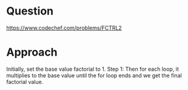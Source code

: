 # Question
https://www.codechef.com/problems/FCTRL2

# Approach
Initially, set the base value factorial to 1.
Step 1:
       Then for each loop, it multiplies to the base value until the for loop ends and we get the final factorial value. 







